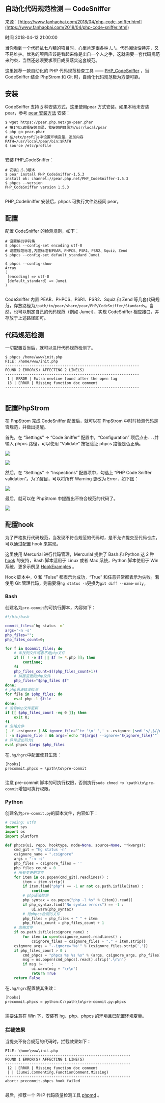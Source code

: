 ## 自动化代码规范检测 — CodeSniffer

来源：[https://www.fanhaobai.com/2018/04/php-code-sniffer.html](https://www.fanhaobai.com/2018/04/php-code-sniffer.html)

时间 2018-04-12 21:00:00

 
当你看到一个代码乱七八糟的项目时，心里肯定很各种 /_ \，代码阅读性特差，又不易维护。优秀的项目应该是看起来像是出自一个人之手，这就需要一套代码规范来约束，当然还必须要求项目成员落实这套规范。
 
这里推荐一款自动化的 PHP 代码规范检查工具 —— [PHP_CodeSniffer][4] ，当 CodeSniffer 结合 PhpStrom 和 Git 时，自动化代码规范极为方便可靠。
 
## 安装 
 
CodeSniffer 支持 [5][5] 种安装方式，这里使用pear 方式安装。如果本地未安装 pear，参考 [pear 安装方法][6] 安装：

```
$ wget https://pear.php.net/go-pear.phar
# 按1可以选择安装目录，我安装的目录为/usr/local/pear
$ php go-pear.phar
# 在/etc/profile中设置环境变量，追加内容
PATH=/usr/local/pear/bin:$PATH
$ source /etc/profile


```

 
安装 PHP_CodeSniffer：

```
# 安装1.5.3版本
$ pear install PHP_CodeSniffer-1.5.3
install ok: channel://pear.php.net/PHP_CodeSniffer-1.5.3
$ phpcs --version
PHP_CodeSniffer version 1.5.3


```

 
PHP_CodeSniffer 安装后，phpcs 可执行文件路径同 pear。
 
## 配置 
 
配置 CodeSniffer 的检测规则，如下：

```
# 设置编码字符集
$ phpcs --config-set encoding utf-8
# 设置规范标准,内置标准有PEAR、PHPCS、PSR1、PSR2、Squiz、Zend
$ phpcs --config-set default_standard Jumei

$ phpcs --config-show
Array
(
 [encoding] => utf-8
 [default_standard] => Jumei
)


```

 
CodeSniffer 内置 PEAR、PHPCS、PSR1、PSR2、Squiz 和 Zend 等几套代码规范，存放路径为`/path/to/pear/share/pear/PHP/CodeSniffer/Standards`。当然，也可以制定自己的代码规范（例如 Jumei），实现 CodeSniffer 相应接口，并存放于上述路径即可。
 
## 代码规范检测 
 
一切配置妥当后，就可以进行代码规范检测了。

```
$ phpcs /home/www/init.php
FILE: /home/www/init.php
-------------------------------------------------------------
FOUND 2 ERROR(S) AFFECTING 2 LINE(S)
-------------------------------------------------------------
 1 | ERROR | Extra newline found after the open tag
 13 | ERROR | Missing function doc comment
-------------------------------------------------------------


```

 
## 配置PhpStrom 
 
在 PhpStrom 完成 CodeSniffer 配置后，就可以在 PhpStrom 中时时检测代码是否规范，并做出提醒。
 
首先，在 “Settings” -> “Code Sniffer” 配置中，“Configuration” 项后点击`...`并输入 phpcs 路径，可以使用 “Validate” 按钮验证 phpcs 路径是否正确。
 
![][0]

![][1]
 
然后，在 “Settings” -> “Inspections” 配置项中，勾选上 “PHP Code Sniffer validation”。为了醒目，可以将所有 Warning 更改为 Error，如下图：
 
![][2]
 
最后，就可以在 PhpStrom 中提醒出不符合规范的代码了。
 
![][3]
 
## 配置hook 
 
为了严格执行代码规范，当发现不符合规范的代码时，是不允许提交至代码仓库，可以通过配置 hook 来实现。
 
这里使用 Mercurial 进行代码管理，Mercurial 提供了 Bash 和 Python 这 2 种 [hook][7] 的支持，Bash 脚本适用于 Linux 或者 Mac 系统，Python 脚本使用于 Win 系统，更多示例见 [HookExamples][8] 。
 
Hook 脚本中，0 和 “False” 都表示为成功，“True” 和任意异常都表示为失败。若使用 Git 管理代码，则需要将`hg status -n`更换为`git diff --name-only`。
 
### Bash 
 
创建名为`pre-commit`的可执行脚本，内容如下：

```sh
#!/bin/bash

commit_files=`hg status -n`
args='-n -s'
php_files="";
php_files_count=0;

for f in $commit_files; do
    # 未找到文件或者不是php文件
    if [[ ! -e $f || $f != *.php ]]; then
        continue;
    fi
    php_files_count=$((php_files_count+1))
    # 拼接变更的php文件
    php_files="$php_files $f"
done;
# php语法错误检测
for file in $php_files; do
    eval php -l $file
done;
# 没有php文件更新
if [[ $php_files_count -eq 0 ]]; then
    exit 0;
fi
# 忽略文件
[ -f .csignore ] && ignore_file="`tr '\n' ',' < .csignore |sed 's/,$//g'`"
[ -n $ignore_file ] && args=`echo "${args} --ignore='${ignore_file}'"`
# 异常退出码为1
eval phpcs $args $php_files
```

 
在`.hg/hgrc`中配置使其生效：

```
[hooks]
precommit.phpcs = \path\to\pre-commit


```

 
注意 pre-commit 脚本的可执行权限，否则执行`sudo chmod +x \path\to\pre-commit`增加可执行权限。
 
### Python 
 
创建名为`pre-commit.py`的脚本文件，内容如下：

```python
# coding: utf8
import sys
import os
import platform

def phpcs(ui, repo, hooktype, node=None, source=None, **kwargs):
    cmd_git = "hg status -n"
    csignore_name = ".csignore"
    args = "-n -s"
    php_files = csignore_files = ''
    php_files_count = 0
    # 所有变更的文件
    for item in os.popen(cmd_git).readlines() :
        item = item.strip()
        if item.find("php") == -1 or not os.path.isfile(item) :
            continue
        # php语法检测
        php_syntax = os.popen("php -l %s" % (item)).read()
        if php_syntax.find("No syntax errors") == -1 :
            ui.warn(php_syntax)
        # 待phpcs检测的文件
        php_files = php_files + " " + item
        php_files_count = php_files_count + 1
    # 忽略文件
    if os.path.isfile(csignore_name) :
        for item in open(csignore_name).readlines() :
            csignore_files = csignore_files + "," + item.strip()
    csignore_args = "--ignore='%s'" % (csignore_files.strip(','))
    if php_files_count > 0 :
        cmd_phpcs = "phpcs %s %s %s" % (args, csignore_args, php_files)
        msg = os.popen(cmd_phpcs).read().strip('.\r\n')
        if msg != '' :
            ui.warn(msg + "\r\n")
            return True
    return False
```

 
在`.hg/hgrc`配置使其生效：

```
[hooks]
precommit.phpcs = python:C:\path\to\pre-commit.py:phpcs


```

 
需要注意在 Win 下，安装有 hg、php、phpcs 的环境且已配置环境变量。
 
### 拦截效果 
 
当提交不符合规范的代码时，拦截效果如下：

```
FILE: \home\www\init.php
---------------------------------------------------------
FOUND 1 ERROR(S) AFFECTING 1 LINE(S)
---------------------------------------------------------
 12 | ERROR | Missing function doc comment
 | | (Jumei.Commenting.FunctionComment.Missing)
---------------------------------------------------------
abort: precommit.phpcs hook failed


```

 
最后，推荐一个 PHP 代码质量检测工具 [phpmd][9] 。


[4]: https://github.com/squizlabs/PHP_CodeSniffer
[5]: https://github.com/squizlabs/PHP_CodeSniffer#installation
[6]: http://pear.php.net/manual/en/installation.getting.php
[7]: https://www.mercurial-scm.org/wiki/Hook
[8]: https://www.mercurial-scm.org/wiki/HookExamples
[9]: https://phpmd.org/rules/index.html
[0]: ../img/iaAr6f2.png 
[1]: ../img/rABJbim.png 
[2]: ../img/eYnmUz7.png 
[3]: ../img/Nbq6BfF.png 